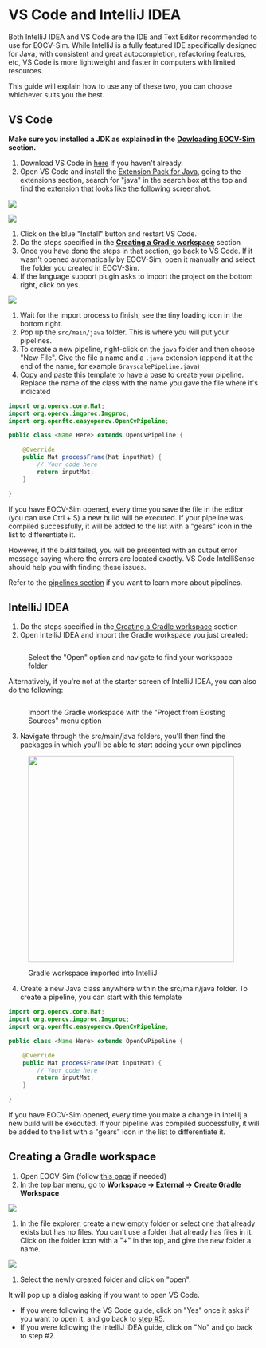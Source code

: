 # VS Code and IntelliJ IDEA

Both IntelliJ IDEA and VS Code are the IDE and Text Editor recommended to use for EOCV-Sim. While IntelliJ is a fully featured IDE specifically designed for Java, with consistent and great autocompletion, refactoring features, etc, VS Code is more lightweight and faster in computers with limited resources.

This guide will explain how to use any of these two, you can choose whichever suits you the best.

## VS Code

**Make sure you installed a JDK as explained in the** [**Dowloading EOCV-Sim**](../downloading-eocv-sim.md) **section.**

1. Download VS Code in [here](https://code.visualstudio.com) if you haven't already.
2. Open VS Code and install the [Extension Pack for Java](https://marketplace.visualstudio.com/items?itemName=vscjava.vscode-java-pack), going to the extensions section, search for "java" in the search box at the top and find the extension that looks like the following screenshot.

![](../.gitbook/assets/extension-tab.png)

![](../.gitbook/assets/java-extension-pack.png)

1. Click on the blue "Install" button and restart VS Code.
2. Do the steps specified in the [**Creating a Gradle workspace**](vscode-and-intellij.md#creating-a-gradle-workspace) section
3. Once you have done the steps in that section, go back to VS Code. If it wasn't opened automatically by EOCV-Sim, open it manually and select the folder you created in EOCV-Sim.
4. If the language support plugin asks to import the project on the bottom right, click on yes.

![](../.gitbook/assets/screenshot_vscode_javaproject.png)

1. Wait for the import process to finish; see the tiny loading icon in the bottom right.
2. Pop up the `src/main/java` folder. This is where you will put your pipelines.
3. To create a new pipeline, right-click on the `java` folder and then choose "New File". Give the file a name and a `.java` extension (append it at the end of the name, for example `GrayscalePipeline.java`)
4. Copy and paste this template to have a base to create your pipeline. Replace the name of the class with the name you gave the file where it's indicated

```java
import org.opencv.core.Mat;
import org.opencv.imgproc.Imgproc;
import org.openftc.easyopencv.OpenCvPipeline;

public class <Name Here> extends OpenCvPipeline {

    @Override
    public Mat processFrame(Mat inputMat) {
        // Your code here
        return inputMat;
    }

}
```

If you have EOCV-Sim opened, every time you save the file in the editor (you can use Ctrl + S) a new build will be executed. If your pipeline was compiled successfully, it will be added to the list with a "gears" icon in the list to differentiate it.

However, if the build failed, you will be presented with an output error message saying where the errors are located exactly. VS Code IntelliSense should help you with finding these issues.

Refer to the [pipelines section](../introduction/pipelines/) if you want to learn more about pipelines.

## IntelliJ IDEA

1. Do the steps specified in the[ Creating a Gradle workspace](vscode-and-intellij.md#creating-a-gradle-workspace) section
2. Open IntelliJ IDEA and import the Gradle workspace you just created:

<figure><img src="../.gitbook/assets/image (3).png" alt=""><figcaption><p>Select the "Open" option and navigate to find your workspace folder</p></figcaption></figure>

Alternatively, if you're not at the starter screen of IntelliJ IDEA, you can also do the following:

<figure><img src="../.gitbook/assets/image (2).png" alt=""><figcaption><p>Import the Gradle workspace with the "Project from Existing Sources" menu option</p></figcaption></figure>

3. Navigate through the src/main/java folders, you'll then find the packages in which you'll be able to start adding your own pipelines

<figure><img src="../.gitbook/assets/image (5).png" alt="" width="413"><figcaption><p>Gradle workspace imported into IntelliJ</p></figcaption></figure>

4. Create a new Java class anywhere within the src/main/java folder. To create a pipeline, you can start with this template

```java
import org.opencv.core.Mat;
import org.opencv.imgproc.Imgproc;
import org.openftc.easyopencv.OpenCvPipeline;

public class <Name Here> extends OpenCvPipeline {

    @Override
    public Mat processFrame(Mat inputMat) {
        // Your code here
        return inputMat;
    }

}
```

If you have EOCV-Sim opened, every time you make a change in IntellIj a new build will be executed. If your pipeline was compiled successfully, it will be added to the list with a "gears" icon in the list to differentiate it.

## Creating a Gradle workspace

1. Open EOCV-Sim (follow [this page](../downloading-eocv-sim.md#running-eocv-sim) if needed)
2. In the top bar menu, go to **Workspace -> External -> Create Gradle Workspace**

![](../.gitbook/assets/create-gradle-workspace.png)

1. In the file explorer, create a new empty folder or select one that already exists but has no files. You can't use a folder that already has files in it. Click on the folder icon with a "+" in the top, and give the new folder a name.

![](../.gitbook/assets/create-folder-screenshot.png)

1. Select the newly created folder and click on "open".&#x20;

It will pop up a dialog asking if you want to open VS Code.

* If you were following the VS Code guide, click on "Yes" once it asks if you want to open it, and go back to [step #5](vscode-and-intellij.md#vs-code).
* If you were following the IntelliJ IDEA guide, click on "No" and go back to step #2.


